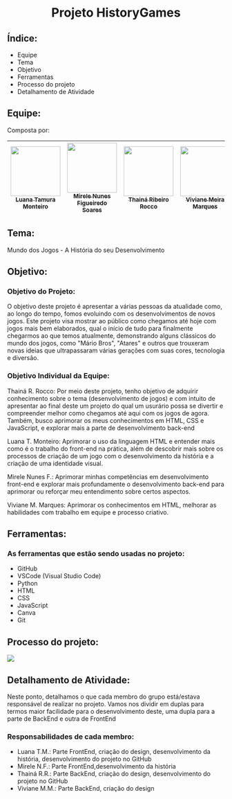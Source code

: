 <h1 align="center"> Projeto HistoryGames </h1>


<h2> Índice: </h2>
<ul>
<li> Equipe </li>
<li> Tema </li>
<li> Objetivo </li>
<li> Ferramentas </li>
<li> Processo do projeto </li>
<li> Detalhamento de Atividade</li>
</ul>


<h2> Equipe: </h2>
<p> Composta por: </p>

| [<img loading="lazy" src="https://github.com/lu-tamura/TextGame_Devops/assets/159657768/57633be9-d9bd-4477-8a48-a82ba956fe55" width=115><br><sub> Luana Tamura Monteiro </sub>](https://github.com/lu-tamura) | [<img loading="lazy" src="https://github.com/lu-tamura/TextGame_Devops/assets/159657768/237a0209-ab70-4083-b9ab-bca7fc059902" width=115><br><sub> Mirele Nunes Figueiredo Soares </sub>](https://github.com/MireleSoares) | [<img loading="lazy" src="https://github.com/lu-tamura/TextGame_Devops/assets/159657768/2e165f02-d23e-48fc-9ac1-ea2f69d98365" width=115><br><sub>Thainá Ribeiro Rocco</sub>](https://github.com/ThRibR)| [<img loading="lazy" src="https://github.com/lu-tamura/TextGame_Devops/assets/159657768/1bd00fba-a56b-4726-ba1f-5bb42023ec79" width=115><br><sub> Viviane Meira Marques </sub>](https://github.com/VivianeMeiraMarques) |
| :---: | :---: | :---: | :---: | 


<h2> Tema: </h2> 
<p> 
Mundo dos Jogos - A História do seu Desenvolvimento
</p>


<h2> Objetivo: </h2>

<h3> Objetivo do Projeto: </h3>
<p>
O objetivo deste projeto é apresentar a várias pessoas da atualidade como, ao longo do tempo, fomos evoluindo com os desenvolvimentos de novos jogos. Este projeto visa mostrar ao público como chegamos até hoje com jogos mais bem elaborados, qual o início de tudo para finalmente chegarmos ao que temos atualmente, demonstrando alguns clássicos do mundo dos jogos, como "Mário Bros", "Atares" e outros que trouxeram novas ideias que ultrapassaram várias gerações com suas cores, tecnologia e diversão.
</p>


<h3> Objetivo Individual da Equipe: </h3>
<p> Thainá R. Rocco: Por meio deste projeto, tenho objetivo de adquirir conhecimento sobre o tema (desenvolvimento de jogos) e com intuito de apresentar ao final deste um projeto do qual um usurário possa se divertir e compreender melhor como chegamos até aqui com os jogos de agora. Também, busco aprimorar os meus conhecimentos em HTML, CSS e JavaScript, e explorar mais a parte de desenvolvimento back-end</p>

<p> Luana T. Monteiro: Aprimorar o uso da linguagem HTML e entender mais como é o trabalho do front-end na prática, além de descobrir mais sobre os processos de criação de um jogo com o desenvolvimento da história e a criação de uma identidade visual.</p>

<p> Mirele Nunes F.: Aprimorar minhas competências em desenvolvimento front-end e explorar mais profundamente o desenvolvimento back-end para aprimorar ou reforçar meu entendimento sobre certos aspectos.</p>

<p> Viviane M. Marques: Aprimorar os conhecimentos em HTML, melhorar as habilidades com trabalho em equipe e processo criativo. </p>


<h2> Ferramentas: </h2>
<h3> As ferramentas que estão sendo usadas no projeto: </h3>
<ul>
<li> GitHub </li>
<li> VSCode (Visual Studio Code) </li>
<li> Python </li>
<li> HTML </li>
<li> CSS </li>
<li> JavaScript </li>
<li> Canva </li>
<li> Git </li>
</ul>


<h2> Processo do projeto: </h2>
<p>
 <img loading="lazy" src="http://img.shields.io/static/v1?label=STATUS&message=EM%20DESENVOLVIMENTO&color=GREEN&style=for-the-badge"/>
</p>


<h2> Detalhamento de Atividade: </h2>
<p> Neste ponto, detalhamos o que cada membro do grupo está/estava responsável de realizar no projeto. Vamos nos dividir em duplas para termos maior facilidade para o desenvolvimento deste, uma dupla para a parte de BackEnd e outra de FrontEnd </p>


<h3> Responsabilidades de cada membro: </h3>
<ul>
 <li> Luana T.M.: Parte FrontEnd, criação do design, desenvolvimento da história, desenvolvimento do projeto no GitHub </li>
 <li> Mirele N.F.: Parte FrontEnd,desenvolvimento da história </li>
 <li> Thainá R.R.: Parte BackEnd, criação do design, desenvolvimento do projeto no GitHub </li>
 <li> Viviane M.M.: Parte BackEnd, criação do design </li>
</ul>
